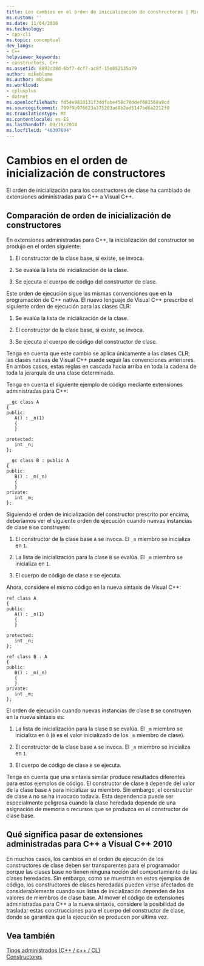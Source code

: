 ```yaml
---
title: Los cambios en el orden de inicialización de constructores | Microsoft Docs
ms.custom: ''
ms.date: 11/04/2016
ms.technology:
- cpp-cli
ms.topic: conceptual
dev_langs:
- C++
helpviewer_keywords:
- constructors, C++
ms.assetid: 8892c38d-6bf7-4cf7-ac8f-15e052135a79
author: mikeblome
ms.author: mblome
ms.workload:
- cplusplus
- dotnet
ms.openlocfilehash: fd54e9810131f3ddfabe458c70ddef081568a9cd
ms.sourcegitcommit: 799f9b976623a375203ad8b2ad5147bd6a2212f0
ms.translationtype: MT
ms.contentlocale: es-ES
ms.lasthandoff: 09/19/2018
ms.locfileid: "46397694"
---
```

# <a name="changes-in-constructor-initialization-order"></a>Cambios en el orden de inicialización de constructores

El orden de inicialización para los constructores de clase ha cambiado de extensiones administradas para C++ a Visual C++.

## <a name="comparison-of-constructor-initialization-order"></a>Comparación de orden de inicialización de constructores

En extensiones administradas para C++, la inicialización del constructor se produjo en el orden siguiente:

1. El constructor de la clase base, si existe, se invoca.

1. Se evalúa la lista de inicialización de la clase.

1. Se ejecuta el cuerpo de código del constructor de clase.

Este orden de ejecución sigue las mismas convenciones que en la programación de C++ nativa. El nuevo lenguaje de Visual C++ prescribe el siguiente orden de ejecución para las clases CLR:

1. Se evalúa la lista de inicialización de la clase.

1. El constructor de la clase base, si existe, se invoca.

1. Se ejecuta el cuerpo de código del constructor de clase.

Tenga en cuenta que este cambio se aplica únicamente a las clases CLR; las clases nativas de Visual C++ puede seguir las convenciones anteriores. En ambos casos, estas reglas en cascada hacia arriba en toda la cadena de toda la jerarquía de una clase determinada.

Tenga en cuenta el siguiente ejemplo de código mediante extensiones administradas para C++:

```
__gc class A
{
public:
   A() : _n(1)
   {
   }

protected:
   int _n;
};

__gc class B : public A
{
public:
   B() : _m(_n)
   {
   }
private:
   int _m;
};
```

Siguiendo el orden de inicialización del constructor prescrito por encima, deberíamos ver el siguiente orden de ejecución cuando nuevas instancias de clase `B` se construyen:

1. El constructor de la clase base `A` se invoca. El `_n` miembro se inicializa en `1`.

1. La lista de inicialización para la clase `B` se evalúa. El `_m` miembro se inicializa en `1`.

1. El cuerpo de código de clase `B` se ejecuta.

Ahora, considere el mismo código en la nueva sintaxis de Visual C++:

```
ref class A
{
public:
   A() : _n(1)
   {
   }

protected:
   int _n;
};

ref class B : A
{
public:
   B() : _m(_n)
   {
   }
private:
   int _m;
};
```

El orden de ejecución cuando nuevas instancias de clase `B` se construyen en la nueva sintaxis es:

1. La lista de inicialización para la clase `B` se evalúa. El `_m` miembro se inicializa en `0` (`0` es el valor inicializado de los `_m` miembro de clase).

1. El constructor de la clase base `A` se invoca. El `_n` miembro se inicializa en `1`.

1. El cuerpo de código de clase `B` se ejecuta.

Tenga en cuenta que una sintaxis similar produce resultados diferentes para estos ejemplos de código. El constructor de clase `B` depende del valor de la clase base `A` para inicializar su miembro. Sin embargo, el constructor de clase `A` no se ha invocado todavía. Esta dependencia puede ser especialmente peligrosa cuando la clase heredada depende de una asignación de memoria o recursos que se produzca en el constructor de clase base.

## <a name="what-this-means-going-from-managed-extensions-for-c-to-visual-c-2010"></a>Qué significa pasar de extensiones administradas para C++ a Visual C++ 2010

En muchos casos, los cambios en el orden de ejecución de los constructores de clase deben ser transparentes para el programador porque las clases base no tienen ninguna noción del comportamiento de las clases heredadas. Sin embargo, como se muestran en estos ejemplos de código, los constructores de clases heredadas pueden verse afectados de considerablemente cuando sus listas de inicialización dependen de los valores de miembros de clase base. Al mover el código de extensiones administradas para C++ a la nueva sintaxis, considere la posibilidad de trasladar estas construcciones para el cuerpo del constructor de clase, donde se garantiza que la ejecución se producen por última vez.

## <a name="see-also"></a>Vea también

[Tipos administrados (C++ / c++ / CL)](../dotnet/managed-types-cpp-cl.md)<br/>
[Constructores](../cpp/constructors-cpp.md)
